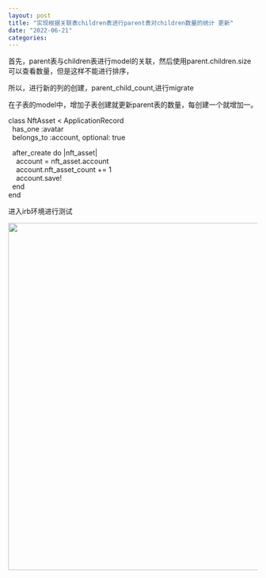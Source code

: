 ```yaml
---
layout: post
title: "实现根据关联表children表进行parent表对children数量的统计 更新"
date: "2022-06-21"
categories: 
---
```

<p>首先，parent表与children表进行model的关联，然后使用parent.children.size 可以查看数量，但是这样不能进行排序，</p>

<p>所以，进行新的列的创建，parent_child_count,进行migrate</p>

<p>在子表的model中，增加子表创建就更新parent表的数量，每创建一个就增加一。</p>

<p>class NftAsset &lt; ApplicationRecord<br />
&nbsp; has_one :avatar<br />
&nbsp; belongs_to :account, optional: true</p>

<p>&nbsp; after_create do |nft_asset|<br />
&nbsp;&nbsp;&nbsp; account = nft_asset.account<br />
&nbsp;&nbsp;&nbsp; account.nft_asset_count += 1<br />
&nbsp;&nbsp;&nbsp; account.save!<br />
&nbsp; end<br />
end</p>

<p>进入irb环境进行测试</p>

<p><img height="701" src="/uploads/ckeditor/pictures/47/image-20220621115105-1.png" width="1920" /></p>

<p>&nbsp;</p>

